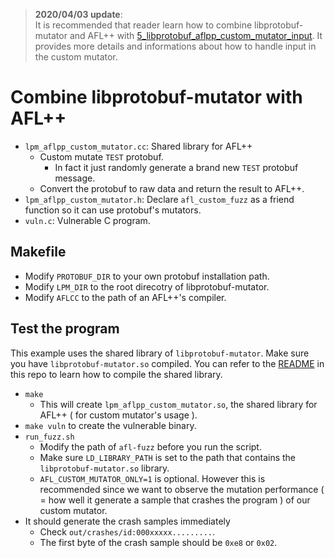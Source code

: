 > **2020/04/03 update**:  
> It is recommended that reader learn how to combine libprotobuf-mutator and AFL++ with [5_libprotobuf_aflpp_custom_mutator_input](https://github.com/bruce30262/libprotobuf-mutator_fuzzing_learning/tree/master/5_libprotobuf_aflpp_custom_mutator_input). It provides more details and informations about how to handle input in the custom mutator.

# Combine libprotobuf-mutator with AFL++
* `lpm_aflpp_custom_mutator.cc`: Shared library for AFL++  
    - Custom mutate `TEST` protobuf.  
        + In fact it just randomly generate a brand new `TEST` protobuf message.  
    - Convert the protobuf to raw data and return the result to AFL++.
* `lpm_aflpp_custom_mutator.h`: Declare `afl_custom_fuzz` as a friend function so it can use protobuf's mutators.  
* `vuln.c`: Vulnerable C program.  

## Makefile
* Modify `PROTOBUF_DIR` to your own protobuf installation path.  
* Modify `LPM_DIR` to the root direcotry of libprotobuf-mutator.  
* Modify `AFLCC` to the path of an AFL++'s compiler.  

## Test the program  
This example uses the shared library of `libprotobuf-mutator`. Make sure you have `libprotobuf-mutator.so` compiled. You can refer to the [README](https://github.com/bruce30262/libprotobuf-mutator_fuzzing_learning/blob/master/README.md) in this repo to learn how to compile the shared library.

* `make`
    - This will create `lpm_aflpp_custom_mutator.so`, the shared library for AFL++ ( for custom mutator's usage ).  
* `make vuln` to create the vulnerable binary.  
* `run_fuzz.sh`  
    - Modify the path of `afl-fuzz` before you run the script.  
    - Make sure `LD_LIBRARY_PATH` is set to the path that contains the `libprotobuf-mutator.so` library.  
    - `AFL_CUSTOM_MUTATOR_ONLY=1` is optional. However this is recommended since we want to observe the mutation performance ( = how well it generate a sample that crashes the program ) of our custom mutator.  
* It should generate the crash samples immediately  
    - Check `out/crashes/id:000xxxxx.........`.  
    - The first byte of the crash sample should be `0xe8` or `0x02`.
